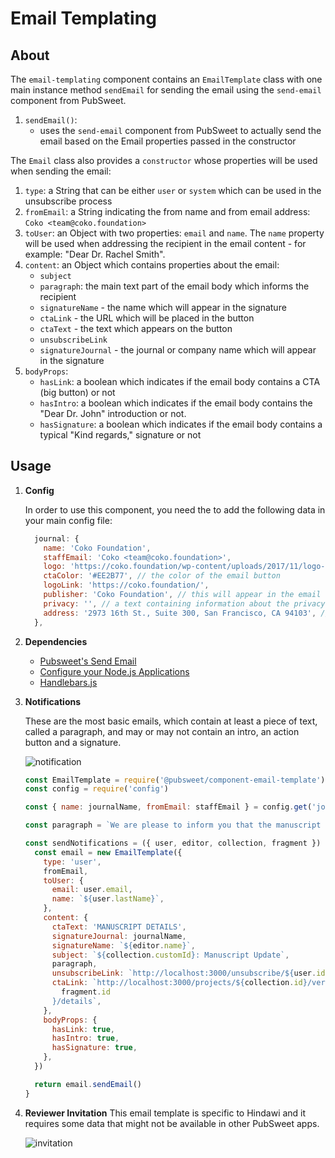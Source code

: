 # Email Templating

## About

The `email-templating` component contains an `EmailTemplate` class with one main instance method `sendEmail` for sending the email using the `send-email` component from PubSweet.

1.  `sendEmail()`:
    * uses the `send-email` component from PubSweet to actually send the email based on the Email properties passed in the constructor

The `Email` class also provides a `constructor` whose properties will be used when sending the email:

1.  `type`: a String that can be either `user` or `system` which can be used in the unsubscribe process
2.  `fromEmail`: a String indicating the from name and from email address: `Coko <team@coko.foundation>`
3.  `toUser`: an Object with two properties: `email` and `name`. The `name` property will be used when addressing the recipient in the email content - for example: "Dear Dr. Rachel Smith".
4.  `content`: an Object which contains properties about the email:
    * `subject`
    * `paragraph`: the main text part of the email body which informs the recipient
    * `signatureName` - the name which will appear in the signature
    * `ctaLink` - the URL which will be placed in the button
    * `ctaText` - the text which appears on the button
    * `unsubscribeLink`
    * `signatureJournal` - the journal or company name which will appear in the signature
5.  `bodyProps`:
    * `hasLink`: a boolean which indicates if the email body contains a CTA (big button) or not
    * `hasIntro`: a boolean which indicates if the email body contains the "Dear Dr. John" introduction or not.
    * `hasSignature`: a boolean which indicates if the email body contains a typical "Kind regards," signature or not

## Usage

1.  **Config**

    In order to use this component, you need the to add the following data in your main config file:

    ```javascript
      journal: {
        name: 'Coko Foundation',
        staffEmail: 'Coko <team@coko.foundation>',
        logo: 'https://coko.foundation/wp-content/uploads/2017/11/logo-coko.png',
        ctaColor: '#EE2B77', // the color of the email button
        logoLink: 'https://coko.foundation/',
        publisher: 'Coko Foundation', // this will appear in the email footer
        privacy: '', // a text containing information about the privacy policy that will appear in the email footer
        address: '2973 16th St., Suite 300, San Francisco, CA 94103', // the address in the footer
      },
    ```

1.  **Dependencies**

    * [Pubsweet's Send Email](https://www.npmjs.com/package/@pubsweet/component-send-email)
    * [Configure your Node.js Applications](https://www.npmjs.com/package/config)
    * [Handlebars.js](https://www.npmjs.com/package/handlebars)

1.  **Notifications**

    These are the most basic emails, which contain at least a piece of text, called a paragraph, and may or may not contain an intro, an action button and a signature.

    ![notification](https://gitlab.coko.foundation/xpub/xpub-faraday/uploads/27cb6acc8ff4a07758f55e5ea0504d28/notification.png)

    ```javascript
    const EmailTemplate = require('@pubsweet/component-email-template')
    const config = require('config')

    const { name: journalName, fromEmail: staffEmail } = config.get('journal')

    const paragraph = `We are please to inform you that the manuscript has passed the technical check process and is now submitted. Please click the link below to access the manuscript.`

    const sendNotifications = ({ user, editor, collection, fragment }) => {
      const email = new EmailTemplate({
        type: 'user',
        fromEmail,
        toUser: {
          email: user.email,
          name: `${user.lastName}`,
        },
        content: {
          ctaText: 'MANUSCRIPT DETAILS',
          signatureJournal: journalName,
          signatureName: `${editor.name}`,
          subject: `${collection.customId}: Manuscript Update`,
          paragraph,
          unsubscribeLink: `http://localhost:3000/unsubscribe/${user.id}`,
          ctaLink: `http://localhost:3000/projects/${collection.id}/versions/${
            fragment.id
          }/details`,
        },
        bodyProps: {
          hasLink: true,
          hasIntro: true,
          hasSignature: true,
        },
      })

      return email.sendEmail()
    }
    ```

1.  **Reviewer Invitation**
    This email template is specific to Hindawi and it requires some data that might not be available in other PubSweet apps.

    ![invitation](https://gitlab.coko.foundation/xpub/xpub-faraday/uploads/438af32b5da5532ed2bd6ca46588be50/Screen_Shot_2018-08-14_at_12.49.37.png)
